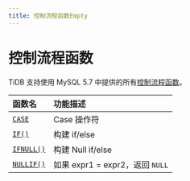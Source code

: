 ```yaml
---
title: 控制流程函数Empty
---
```


# 控制流程函数

TiDB 支持使用 MySQL 5.7 中提供的所有[控制流程函数](https://dev.mysql.com/doc/refman/5.7/en/flow-control-functions.html)。

| 函数名                                                                                            | 功能描述                       |
|:--------------------------------------------------------------------------------------------------|:----------------------------------|
| [`CASE`](https://dev.mysql.com/doc/refman/5.7/en/flow-control-functions.html#operator_case)       | Case 操作符                     |
| [`IF()`](https://dev.mysql.com/doc/refman/5.7/en/flow-control-functions.html#function_if)         | 构建 if/else                 |
| [`IFNULL()`](https://dev.mysql.com/doc/refman/5.7/en/flow-control-functions.html#function_ifnull) | 构建 Null if/else            |
| [`NULLIF()`](https://dev.mysql.com/doc/refman/5.7/en/flow-control-functions.html#function_nullif) | 如果 expr1 = expr2，返回 `NULL`    |
